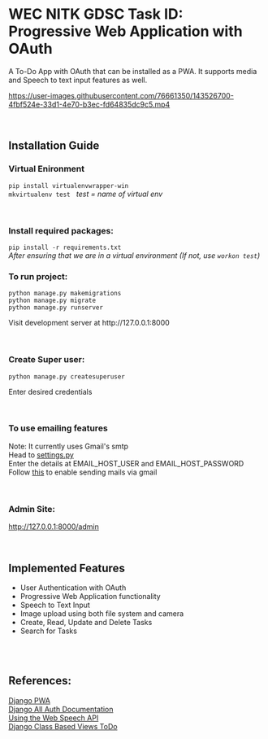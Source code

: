 # WEC NITK GDSC Task ID: Progressive Web Application with OAuth

A To-Do App with OAuth that can be installed as a PWA. It supports media and Speech to text input features as well.

https://user-images.githubusercontent.com/76661350/143526700-4fbf524e-33d1-4e70-b3ec-fd64835dc9c5.mp4


<br>
<h2>Installation Guide</h2>
<h3>Virtual Enironment</h3>

`pip install virtualenvwrapper-win`<br>
`mkvirtualenv test` &nbsp; _test = name of virtual env_

<br>
<h3>Install required packages:</h3>

`pip install -r requirements.txt`<br>
_After ensuring that we are in a virtual environment (If not, use `workon test`)_

<h3>To run project:</h3>

`python manage.py makemigrations` <br>
`python manage.py migrate` <br>
`python manage.py runserver`<br>
<p>Visit development server at http://127.0.0.1:8000 </p>
<br>
<h3>Create Super user:</h3>

`python manage.py createsuperuser`
<p>Enter desired credentials</p>
<br>

<h3>To use emailing features</h3>
<p>Note: It currently uses Gmail's smtp <br>
Head to <a href="https://github.com/mittal-parth/To-Do-App-2.0/blob/main/todo_class_based/settings.py#L170-L171">settings.py </a> <br>
Enter the details at EMAIL_HOST_USER and EMAIL_HOST_PASSWORD <br>
Follow <a href="https://devanswers.co/allow-less-secure-apps-access-gmail-account/">this</a> to enable sending mails via gmail</p>
<br>

<h3>Admin Site:</h3>

http://127.0.0.1:8000/admin

<br>
<h2>Implemented Features</h2>
<ul>
    <li>User Authentication with OAuth</li>
    <li>Progressive Web Application functionality</li>
    <li>Speech to Text Input</li>
    <li>Image upload using both file system and camera</li>
    <li>Create, Read, Update and Delete Tasks</li>
    <li>Search for Tasks</li>
</ul>
<br>

<br>
<h2>References:</h2>
<a href="https://github.com/silviolleite/django-pwa">Django PWA</a><br>
<a href="https://django-allauth.readthedocs.io/en/latest/">Django All Auth Documentation</a><br>
<a href="https://stiltsoft.com/blog/2013/05/google-chrome-how-to-use-the-web-speech-api/">Using the Web Speech API</a><br>
<a href="https://www.youtube.com/watch?v=llbtoQTt4qw">Django Class Based Views ToDo</a>



